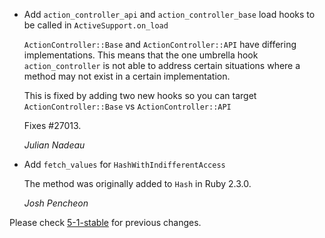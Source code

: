 *  Add `action_controller_api` and `action_controller_base` load hooks to be called in `ActiveSupport.on_load`

    `ActionController::Base` and `ActionController::API` have differing implementations. This means that
    the one umbrella hook `action_controller` is not able to address certain situations where a method
    may not exist in a certain implementation.

    This is fixed by adding two new hooks so you can target `ActionController::Base` vs `ActionController::API`

    Fixes #27013.

    *Julian Nadeau*

*   Add `fetch_values` for `HashWithIndifferentAccess`

    The method was originally added to `Hash` in Ruby 2.3.0.

    *Josh Pencheon*

Please check [5-1-stable](https://github.com/rails/rails/blob/5-1-stable/activesupport/CHANGELOG.md) for previous changes.